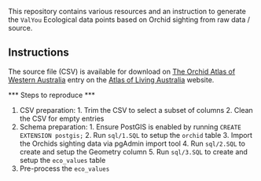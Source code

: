 This repository contains various resources and an instruction to generate the `ValYou`
Ecological data points based on Orchid sighting from raw data / source.

Instructions
------------
The source file (CSV) is available for download on [The Orchid Atlas of Western Australia](http://biocache.ala.org.au/occurrence/search?q=data_resource_uid:dr669)
entry on the [Atlas of Living Australia](http://www.ala.org.au) website.

*** Steps to reproduce ***
  1. CSV preparation:
    1. Trim the CSV to select a subset of columns
    2. Clean the CSV for empty entries
  2. Schema preparation:
    1. Ensure PostGIS is enabled by running `CREATE EXTENSION postgis;` 
    2. Run `sql/1.SQL` to setup the `orchid` table
    3. Import the Orchids sighting data via pgAdmin import tool
    4. Run `sql/2.SQL` to create and setup the Geometry column
    5. Run `sql/3.SQL` to create and setup the `eco_values` table
  3. Pre-process the `eco_values`